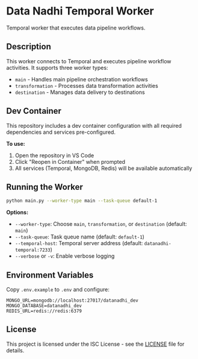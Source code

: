 # Data Nadhi Temporal Worker

Temporal worker that executes data pipeline workflows.

## Description

This worker connects to Temporal and executes pipeline workflow activities. It supports three worker types:
- `main` - Handles main pipeline orchestration workflows
- `transformation` - Processes data transformation activities
- `destination` - Manages data delivery to destinations

## Dev Container

This repository includes a dev container configuration with all required dependencies and services pre-configured.

**To use:**
1. Open the repository in VS Code
2. Click "Reopen in Container" when prompted
3. All services (Temporal, MongoDB, Redis) will be available automatically

## Running the Worker

```bash
python main.py --worker-type main --task-queue default-1
```

**Options:**
- `--worker-type`: Choose `main`, `transformation`, or `destination` (default: `main`)
- `--task-queue`: Task queue name (default: `default-1`)
- `--temporal-host`: Temporal server address (default: `datanadhi-temporal:7233`)
- `--verbose` or `-v`: Enable verbose logging

## Environment Variables

Copy `.env.example` to `.env` and configure:

```env
MONGO_URL=mongodb://localhost:27017/datanadhi_dev
MONGO_DATABASE=datanadhi_dev
REDIS_URL=redis://redis:6379
```

## License

This project is licensed under the ISC License - see the [LICENSE](LICENSE) file for details.
